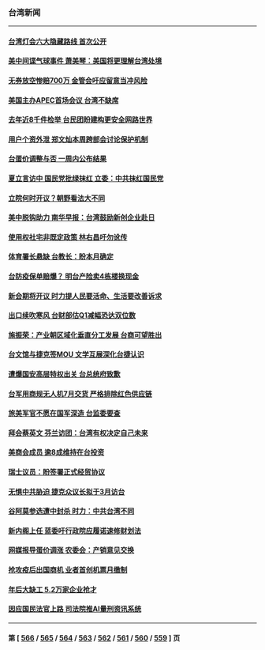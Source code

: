 ### 台湾新闻
---
#### [台湾灯会六大隐藏路线 首次公开](../../pages/ncid1349361/n13924628.md) 
#### [美中间谍气球事件 萧美琴：美国将更理解台湾处境](../../pages/ncid1349361/n13924682.md) 
#### [无券放空惨赔700万 金管会吁应留意当冲风险](../../pages/ncid1349361/n13924619.md) 
#### [美国主办APEC首场会议 台湾不缺席](../../pages/ncid1349361/n13924614.md) 
#### [去年近8千件检举 台民团盼建构更安全网路世界](../../pages/ncid1349361/n13924662.md) 
#### [用户个资外泄 郑文灿本周跨部会讨论保护机制](../../pages/ncid1349361/n13924618.md) 
#### [台蛋价调整与否 一周内公布结果](../../pages/ncid1349361/n13924660.md) 
#### [夏立言访中 国民党批绿抹红 立委：中共抹红国民党](../../pages/ncid1349361/n13924636.md) 
#### [立院何时开议？朝野看法大不同](../../pages/ncid1349361/n13924624.md) 
#### [美中脱钩助力 南华早报：台湾鼓励新创企业赴日](../../pages/ncid1349361/n13924620.md) 
#### [使用权社宅非既定政策 林右昌吁勿讹传](../../pages/ncid1349361/n13924634.md) 
#### [体育署长悬缺 台教长：盼本月确定](../../pages/ncid1349361/n13924633.md) 
#### [台防疫保单赔爆？ 明台产险卖4栋楼换现金](../../pages/ncid1349361/n13924585.md) 
#### [新会期将开议 时力提人民要活命、生活要改善诉求](../../pages/ncid1349361/n13924640.md) 
#### [出口续吹寒风 台财部估Q1减幅恐达双位数](../../pages/ncid1349361/n13924589.md) 
#### [施振荣：产业朝区域化垂直分工发展 台商可望胜出](../../pages/ncid1349361/n13924587.md) 
#### [台文馆与捷克签MOU 文学互展深化台捷认识](../../pages/ncid1349361/n13924550.md) 
#### [遭爆国安高层特权出关 台总统府致歉](../../pages/ncid1349361/n13924523.md) 
#### [台军用商规无人机7月交货 严格排除红色供应链](../../pages/ncid1349361/n13924516.md) 
#### [旅美军官不愿在国军深造 台监委要查](../../pages/ncid1349361/n13924525.md) 
#### [拜会蔡英文 芬兰访团：台湾有权决定自己未来](../../pages/ncid1349361/n13924528.md) 
#### [美商会成员 逾8成维持在台投资](../../pages/ncid1349361/n13924557.md) 
#### [瑞士议员：盼签署正式经贸协议](../../pages/ncid1349361/n13924501.md) 
#### [无惧中共胁迫 捷克众议长拟于3月访台](../../pages/ncid1349361/n13924263.md) 
#### [谷阿莫参选遭中封杀 时力：中共台湾不同](../../pages/ncid1349361/n13924016.md) 
#### [新内阁上任 蓝委吁行政院应履诺速修财划法](../../pages/ncid1349361/n13923958.md) 
#### [网媒报导蛋价调涨 农委会：产销意见交换](../../pages/ncid1349361/n13923968.md) 
#### [抢攻疫后出国商机 业者首创机票月缴制](../../pages/ncid1349361/n13923997.md) 
#### [年后大缺工 5.2万家企业抢才](../../pages/ncid1349361/n13923970.md) 
#### [因应国民法官上路 司法院推AI量刑资讯系统](../../pages/ncid1349361/n13924002.md) 

---
#### 第 [ [566](./566.md) / [565](./565.md) / [564](./564.md) / [563](./563.md) / [562](./562.md) / [561](./561.md) / [560](./560.md) / [559](./559.md) ] 页
